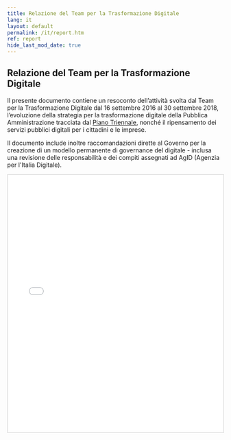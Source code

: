 ```yaml
---
title: Relazione del Team per la Trasformazione Digitale
lang: it
layout: default
permalink: /it/report.htm
ref: report
hide_last_mod_date: true
---
```


## Relazione del Team per la Trasformazione Digitale

Il presente documento contiene un resoconto dell’attività svolta dal Team per la Trasformazione Digitale dal 16 settembre 2016 al 30 settembre 2018, l’evoluzione della strategia per la trasformazione digitale della Pubblica Amministrazione tracciata dal [Piano Triennale](https://pianotriennale-ict.italia.it/), nonché il ripensamento dei servizi pubblici digitali per i cittadini e le imprese.

Il documento include inoltre raccomandazioni dirette al Governo per la creazione di un modello permanente di governance del digitale - inclusa una revisione delle responsabilità e dei compiti assegnati ad AgID (Agenzia per l'Italia Digitale).


<iframe src="//www.slideshare.net/slideshow/embed_code/key/518HgsPiSUSmMD" width="100%" height="600" frameborder="0" marginwidth="0" marginheight="0" scrolling="no" style="border:1px solid #CCC; border-width:1px; margin-bottom:5px; max-width: 100%;" allowfullscreen> </iframe> 